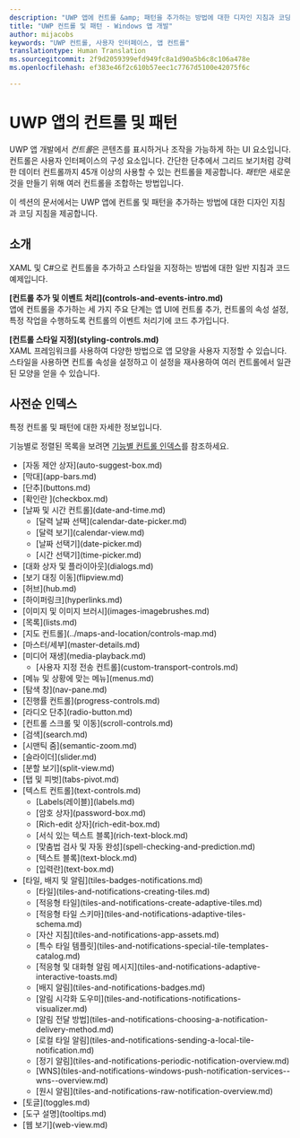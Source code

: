 ```yaml
---
description: "UWP 앱에 컨트롤 &amp; 패턴을 추가하는 방법에 대한 디자인 지침과 코딩 지침을 가져옵니다. 앱에서 사용할 45가지 이상의 강력한 컨트롤을 찾습니다."
title: "UWP 컨트롤 및 패턴 - Windows 앱 개발"
author: mijacobs
keywords: "UWP 컨트롤, 사용자 인터페이스, 앱 컨트롤"
translationtype: Human Translation
ms.sourcegitcommit: 2f9d2059399efd949fc8a1d90a5b6c8c106a478e
ms.openlocfilehash: ef383e46f2c610b57eec1c7767d5100e42075f6c

---
```

# UWP 앱의 컨트롤 및 패턴
<link rel="stylesheet" href="https://az835927.vo.msecnd.net/sites/uwp/Resources/css/custom.css"> 

UWP 앱 개발에서 <i>컨트롤</i>은 콘텐츠를 표시하거나 조작을 가능하게 하는 UI 요소입니다. 컨트롤은 사용자 인터페이스의 구성 요소입니다. 간단한 단추에서 그리드 보기처럼 강력한 데이터 컨트롤까지 45개 이상의 사용할 수 있는 컨트롤을 제공합니다. <i>패턴</i>은 새로운 것을 만들기 위해 여러 컨트롤을 조합하는 방법입니다.

이 섹션의 문서에서는 UWP 앱에 컨트롤 및 패턴을 추가하는 방법에 대한 디자인 지침과 코딩 지침을 제공합니다. 

## 소개

XAML 및 C#으로 컨트롤을 추가하고 스타일을 지정하는 방법에 대한 일반 지침과 코드 예제입니다.

<div class="side-by-side">
<div class="side-by-side-content">
  <div class="side-by-side-content-left">
   <p><b>[컨트롤 추가 및 이벤트 처리](controls-and-events-intro.md)</b> <br/>
앱에 컨트롤을 추가하는 세 가지 주요 단계는 앱 UI에 컨트롤 추가, 컨트롤의 속성 설정, 특정 작업을 수행하도록 컨트롤의 이벤트 처리기에 코드 추가입니다.</li>
</ul> 
</p>
  </div>
  <div class="side-by-side-content-right">
   <p><b>[컨트롤 스타일 지정](styling-controls.md)</b> <br/>
XAML 프레임워크를 사용하여 다양한 방법으로 앱 모양을 사용자 지정할 수 있습니다. 스타일을 사용하면 컨트롤 속성을 설정하고 이 설정을 재사용하여 여러 컨트롤에서 일관된 모양을 얻을 수 있습니다.</p>
  </div>
</div>
</div>

## 사전순 인덱스 

특정 컨트롤 및 패턴에 대한 자세한 정보입니다.

기능별로 정렬된 목록을 보려면 [기능별 컨트롤 인덱스](controls-by-function.md)를 참조하세요.

<div class="uwpd-list-of-links">
<ul>

<li>[자동 제안 상자](auto-suggest-box.md)</li>

<li>[막대](app-bars.md)</li>

<li>[단추](buttons.md)</li>

<li>[확인란 ](checkbox.md)</li>

<li>[날짜 및 시간 컨트롤](date-and-time.md)
<ul>

<li>[달력 날짜 선택](calendar-date-picker.md)</li>

<li>[달력 보기](calendar-view.md)</li>

<li>[날짜 선택기](date-picker.md)</li>

<li>[시간 선택기](time-picker.md)</li>
</ul>
</li>


<li>[대화 상자 및 플라이아웃](dialogs.md)</li>

<li>[보기 대칭 이동](flipview.md)</li>

<li>[허브](hub.md)</li>

<li>[하이퍼링크](hyperlinks.md)</li>

<li>[이미지 및 이미지 브러시](images-imagebrushes.md)</li>

<li>[목록](lists.md)</li>

<li>[지도 컨트롤](../maps-and-location/controls-map.md)</li>

<li>[마스터/세부](master-details.md)</li>

<li>[미디어 재생](media-playback.md)
<ul>
<li>[사용자 지정 전송 컨트롤](custom-transport-controls.md)</li>
</ul>
</li>

<li>[메뉴 및 상황에 맞는 메뉴](menus.md)</li>

<li>[탐색 창](nav-pane.md)</li>

<li>[진행률 컨트롤](progress-controls.md)</li>

<li>[라디오 단추](radio-button.md)</li>

<li>[컨트롤 스크롤 및 이동](scroll-controls.md)</li>

<li>[검색](search.md)</li>

<li>[시맨틱 줌](semantic-zoom.md)</li>

<li>[슬라이더](slider.md)</li>

<li>[분할 보기](split-view.md)</li>

<li>[탭 및 피벗](tabs-pivot.md)</li>

<li>[텍스트 컨트롤](text-controls.md)
<ul>

<li>[Labels(레이블)](labels.md)</li>

<li>[암호 상자](password-box.md)</li>

<li>[Rich-edit 상자](rich-edit-box.md)</li>

<li>[서식 있는 텍스트 블록](rich-text-block.md)</li>

<li>[맞춤법 검사 및 자동 완성](spell-checking-and-prediction.md)</li>

<li>[텍스트 블록](text-block.md)</li>

<li>[입력란](text-box.md)</li>
</ul>
</li>



<li>[타일, 배지 및 알림](tiles-badges-notifications.md)
<ul>

<li>[타일](tiles-and-notifications-creating-tiles.md)</li>

<li>[적응형 타일](tiles-and-notifications-create-adaptive-tiles.md)</li>

<li>[적응형 타일 스키마](tiles-and-notifications-adaptive-tiles-schema.md)</li>

<li>[자산 지침](tiles-and-notifications-app-assets.md)</li>

<li>[특수 타일 템플릿](tiles-and-notifications-special-tile-templates-catalog.md)</li>

<li>[적응형 및 대화형 알림 메시지](tiles-and-notifications-adaptive-interactive-toasts.md)</li>

<li>[배지 알림](tiles-and-notifications-badges.md)</li>

<li>[알림 시각화 도우미](tiles-and-notifications-notifications-visualizer.md)</li>

<li>[알림 전달 방법](tiles-and-notifications-choosing-a-notification-delivery-method.md)</li>

<li>[로컬 타일 알림](tiles-and-notifications-sending-a-local-tile-notification.md)</li>

<li>[정기 알림](tiles-and-notifications-periodic-notification-overview.md)</li>

<li>[WNS](tiles-and-notifications-windows-push-notification-services--wns--overview.md)</li>

<li>[원시 알림](tiles-and-notifications-raw-notification-overview.md)</li>
</ul>
</li>


<li>[토글](toggles.md)</li>
<li>[도구 설명](tooltips.md)</li>

<li>[웹 보기](web-view.md)</li>
</ul>
</div>



<!--HONumber=Aug16_HO5-->


